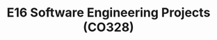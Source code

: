 ---
layout: project_batch
title: E16 Software Engineering Projects (CO328)
permalink: /co328/e16/
has_children: true
parent: Software Engineering Projects (CO328)
batch: e16
code: co328

readmore: "#"

search_exclude: true
default_thumb_image: /data/categories/co328/thumbnail.jpg
description: This section contains projects conducted as a partial requirement to complete the course CO328 - Software Engineering. Usually, these projects are conducted by groups of 3 students. The course focus on using software architectures and software project management experience.
---